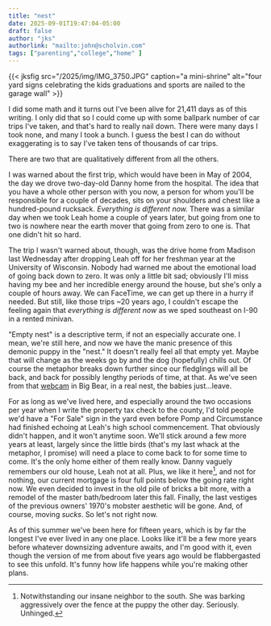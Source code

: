 ```yaml
---
title: "nest"
date: 2025-09-01T19:47:04-05:00
draft: false
author: "jks"
authorlink: "mailto:john@scholvin.com"
tags: ["parenting","college","home" ]
---
```


{{< jksfig src="/2025/img/IMG_3750.JPG" caption="a mini-shrine" alt="four yard signs celebrating the kids graduations and sports are nailed to the garage wall" >}}

I did some math and it turns out I've been alive for 21,411 days as of this writing. I only did that so I could come up with some ballpark number of car trips I've taken, and that's hard to really nail down. There were many days I took none, and many I took a bunch. I guess the best I can do without exaggerating is to say I've taken tens of thousands of car trips.

There are two that are qualitatively different from all the others.

I was warned about the first trip, which would have been in  May of 2004, the day we drove two-day-old Danny home from the hospital. The idea that you have a whole other person with you now, a person for whom you'll be responsible for a couple of decades, sits on your shoulders and chest like a hundred-pound rucksack. _Everything is different now._ There was a similar day when we took Leah home a couple of years later, but going from one to two is nowhere near the earth mover that going from zero to one is. That one didn't hit so hard.

The trip I wasn't warned about, though, was the drive home from Madison last Wednesday after dropping Leah off for her freshman year at the University of Wisconsin. Nobody had warned me about the emotional load of going back down to zero. It was only a little bit sad; obviously I'll miss having my bee and her incredible energy around the house, but she's only a couple of hours away. We can FaceTime, we can get up there in a hurry if needed. But still, like those trips ~20 years ago, I couldn't escape the feeling again that _everything is different now_ as we sped southeast on I-90 in a rented minivan.

"Empty nest" is a descriptive term, if not an especially accurate one. I mean, we're still here, and now we have the manic presence of this demonic puppy in the "nest." It doesn't really feel all that empty yet. Maybe that will change as the weeks go by and the dog (hopefully) chills out. Of course the metaphor breaks down further since our fledglings will all be back, and back for possibly lengthy periods of time, at that. As we've seen from that [webcam](https://www.youtube.com/watch?v=B4-L2nfGcuE) in Big Bear, in a real nest, the babies just...leave.

For as long as we've lived here, and especially around the two occasions per year when I write the property tax check to the county, I'd told people we'd have a "For Sale" sign in the yard even before Pomp and Circumstance had finished echoing at Leah's high school commencement. That obviously didn't happen, and it won't anytime soon. We'll stick around a few more years at least, largely since the little birds (that's my last whack at the metaphor, I promise) will need a place to come back to for some time to come. It's the only home either of them really know. Danny vaguely remembers our old house, Leah not at all. Plus, we like it here[^1], and not for nothing, our current mortgage is four full points below the going rate right now. We even decided to invest in the old pile of bricks a bit more, with a remodel of the master bath/bedroom later this fall. Finally, the last vestiges of the previous owners' 1970's mobster aesthetic will be gone. And, of course, moving _sucks_. So let's not right now.

As of this summer we've been here for fifteen years, which is by far the longest I've ever lived in any one place. Looks like it'll be a few more years before whatever downsizing adventure awaits, and I'm good with it, even though the version of me from about five years ago would be flabbergasted to see this unfold. It's funny how life happens while you're making other plans.

[^1]: Notwithstanding our insane neighbor to the south. She was barking aggressively over the fence at the puppy the other day. Seriously. Unhinged.

